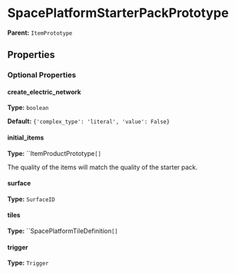 # SpacePlatformStarterPackPrototype



**Parent:** `ItemPrototype`

## Properties

### Optional Properties

#### create_electric_network

**Type:** `boolean`



**Default:** `{'complex_type': 'literal', 'value': False}`

#### initial_items

**Type:** ``ItemProductPrototype`[]`

The quality of the items will match the quality of the starter pack.

#### surface

**Type:** `SurfaceID`



#### tiles

**Type:** ``SpacePlatformTileDefinition`[]`



#### trigger

**Type:** `Trigger`



